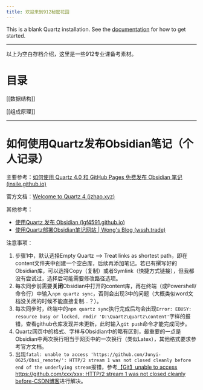 ```yaml
---
title: 欢迎来到912秘密花园
---
```


This is a blank Quartz installation.
See the [documentation](https://quartz.jzhao.xyz) for how to get started.

---

以上为空白存档介绍，这里是一些912专业课备考素材。

# 目录
[[数据结构]]

[[组成原理]]


---
# 如何使用Quartz发布Obsidian笔记（个人记录）
主要参考：[如何使用 Quartz 4.0 和 GitHub Pages 免费发布 Obsidian 笔记 (insile.github.io)](https://insile.github.io/my-notes/%E7%AC%94%E8%AE%B0/%E5%85%AC%E5%85%B1%E7%AC%94%E8%AE%B0%E5%BA%93/%E5%A6%82%E4%BD%95%E4%BD%BF%E7%94%A8-Quartz-4.0-%E5%92%8C-GitHub-Pages-%E5%85%8D%E8%B4%B9%E5%8F%91%E5%B8%83-Obsidian-%E7%AC%94%E8%AE%B0)

官方文档：[Welcome to Quartz 4 (jzhao.xyz)](https://quartz.jzhao.xyz/)

其他参考：
- [使用Quartz 发布 Obsidian (lgf4591.github.io)](https://lgf4591.github.io/quartz-obsidian/Pages/%E4%BD%BF%E7%94%A8Quartz-%E5%8F%91%E5%B8%83-Obsidian)
- [使用Quartz部署Obsidian笔记网站 | Wong's Blog (wssh.trade)](https://blog.wssh.trade/posts/obsidian-quartz/)


注意事项：
1. 步骤1中，默认选择Empty Quartz --> Treat links as shortest path，即在content文件夹中创建一个空白库，后续再添加笔记。若已有撰写好的Obsidian库，可以选择Copy（复制）或者Symlink（快捷方式链接），但我都没有尝试过，选择后可能需要修改路径选项。
2. 每次同步前需要**关闭**Obsidian中打开的content库，再在终端（或Powershell/命令行）中输入`npm quartz sync`，否则会出现3中的问题（大概类似word文档没关闭的时候不能直接复制...？）。
3. 每次同步时，终端中的`npm quartz sync`执行完成后均会出现`Error: EBUSY: resource busy or locked, rmdir 'D:\Quartz\quartz\content'`字样的报错，查看github仓库发现并未更新，此时输入`git push`命令才能完成同步。
4. Quartz网页中的格式、字样与Obsidian中的略有区别，最重要的一点是Obsidian中两次换行相当于网页中的一次换行（类似Latex），其他格式要求参考官方文档。
5. 出现`fatal: unable to access 'https://github.com/Junyi-0625/Obsi_remote/': HTTP/2 stream 1 was not closed cleanly before end of the underlying stream`报错，参考[【Git】unable to access https://github.com/xxx/xxx: HTTP/2 stream 1 was not closed cleanly before-CSDN博客](https://blog.csdn.net/m0_47406832/article/details/123044722)进行解决。